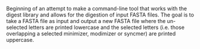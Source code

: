 Beginning of an attempt to make a command-line tool that works with the digest library and allows for the digestion of input FASTA files.  The goal is to take a FASTA file as input and output a new FASTA file where the un-selected letters are printed lowercase and the selected letters (i.e. those overlapping a selected minimizer, modimizer or syncmer) are printed uppercase.